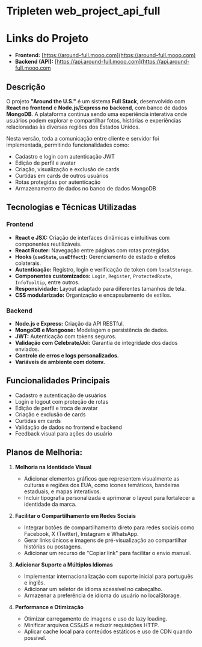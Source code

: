 # Tripleten web_project_api_full

# Links do Projeto

- **Frontend:** [https://around-full.mooo.com](https://around-full.mooo.com)
- **Backend (API):** [https://api.around-full.mooo.com](https://api.around-full.mooo.com

## Descrição

O projeto **"Around the U.S."** é um sistema **Full Stack**, desenvolvido com **React no frontend** e **Node.js/Express no backend**, com banco de dados **MongoDB**. A plataforma continua sendo uma experiência interativa onde usuários podem explorar e compartilhar fotos, histórias e experiências relacionadas às diversas regiões dos Estados Unidos.

Nesta versão, toda a comunicação entre cliente e servidor foi implementada, permitindo funcionalidades como:

- Cadastro e login com autenticação JWT
- Edição de perfil e avatar
- Criação, visualização e exclusão de cards
- Curtidas em cards de outros usuários
- Rotas protegidas por autenticação
- Armazenamento de dados no banco de dados MongoDB

## Tecnologias e Técnicas Utilizadas

### Frontend

- **React e JSX:** Criação de interfaces dinâmicas e intuitivas com componentes reutilizáveis.
- **React Router:** Navegação entre páginas com rotas protegidas.
- **Hooks (`useState`, `useEffect`):** Gerenciamento de estado e efeitos colaterais.
- **Autenticação:** Registro, login e verificação de token com `localStorage`.
- **Componentes customizados:** `Login`, `Register`, `ProtectedRoute`, `InfoTooltip`, entre outros.
- **Responsividade:** Layout adaptado para diferentes tamanhos de tela.
- **CSS modularizado:** Organização e encapsulamento de estilos.

### Backend

- **Node.js e Express:** Criação da API RESTful.
- **MongoDB e Mongoose:** Modelagem e persistência de dados.
- **JWT:** Autenticação com tokens seguros.
- **Validação com Celebrate/Joi:** Garantia de integridade dos dados enviados.
- **Controle de erros e logs personalizados.**
- **Variáveis de ambiente com dotenv.**

## Funcionalidades Principais

- Cadastro e autenticação de usuários
- Login e logout com proteção de rotas
- Edição de perfil e troca de avatar
- Criação e exclusão de cards
- Curtidas em cards
- Validação de dados no frontend e backend
- Feedback visual para ações do usuário

## Planos de Melhoria:

1. **Melhoria na Identidade Visual**

   - Adicionar elementos gráficos que representem visualmente as culturas e regiões dos EUA, como ícones temáticos, bandeiras estaduais, e mapas interativos.
   - Incluir tipografia personalizada e aprimorar o layout para fortalecer a identidade da marca.

2. **Facilitar o Compartilhamento em Redes Sociais**

   - Integrar botões de compartilhamento direto para redes sociais como Facebook, X (Twitter), Instagram e WhatsApp.
   - Gerar links únicos e imagens de pré-visualização ao compartilhar histórias ou postagens.
   - Adicionar um recurso de "Copiar link" para facilitar o envio manual.

3. **Adicionar Suporte a Múltiplos Idiomas**

   - Implementar internacionalização com suporte inicial para português e inglês.
   - Adicionar um seletor de idioma acessível no cabeçalho.
   - Armazenar a preferência de idioma do usuário no localStorage.

4. **Performance e Otimização**

   - Otimizar carregamento de imagens e uso de lazy loading.
   - Minificar arquivos CSS/JS e reduzir requisições HTTP.
   - Aplicar cache local para conteúdos estáticos e uso de CDN quando possível.
